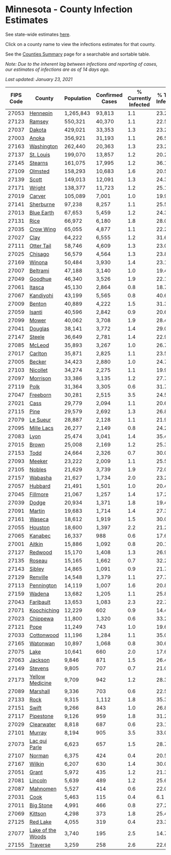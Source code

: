 # Minnesota - County Infection Estimates

See state-wide estimates [here](/infections/us-mn).

Click on a county name to view the infections estimates for that county.

See the [Counties Summary](/infections/summary-counties) page for a searchable and sortable table.

*Note: Due to the inherent lag between infections and reporting of cases, our estimates of infections are as of 14 days ago.*

*Last updated: January 23, 2021*

|   FIPS Code |                                 County |   Population |   Confirmed Cases |   % Currently Infected |   % Total Infected |
|-------------|----------------------------------------|--------------|-------------------|------------------------|--------------------|
|       27053 |                   [Hennepin](hennepin) |    1,265,843 |            93,813 |                    1.1 |               23.2 |
|       27123 |                       [Ramsey](ramsey) |      550,321 |            40,370 |                    1.1 |               22.5 |
|       27037 |                       [Dakota](dakota) |      429,021 |            33,353 |                    1.3 |               23.2 |
|       27003 |                         [Anoka](anoka) |      356,921 |            31,193 |                    1.1 |               26.5 |
|       27163 |               [Washington](washington) |      262,440 |            20,363 |                    1.3 |               23.2 |
|       27137 |                 [St. Louis](st.-louis) |      199,070 |            13,857 |                    1.2 |               20.2 |
|       27145 |                     [Stearns](stearns) |      161,075 |            17,995 |                    1.2 |               36.1 |
|       27109 |                     [Olmsted](olmsted) |      158,293 |            10,683 |                    1.6 |               20.5 |
|       27139 |                         [Scott](scott) |      149,013 |            12,091 |                    1.3 |               24.3 |
|       27171 |                       [Wright](wright) |      138,377 |            11,723 |                    1.2 |               25.1 |
|       27019 |                       [Carver](carver) |      105,089 |             7,001 |                    1.0 |               19.9 |
|       27141 |                 [Sherburne](sherburne) |       97,238 |             8,257 |                    1.1 |               25.5 |
|       27013 |               [Blue Earth](blue-earth) |       67,653 |             5,459 |                    1.2 |               24.3 |
|       27131 |                           [Rice](rice) |       66,972 |             6,180 |                    1.8 |               28.0 |
|       27035 |                 [Crow Wing](crow-wing) |       65,055 |             4,877 |                    1.1 |               22.2 |
|       27027 |                           [Clay](clay) |       64,222 |             6,555 |                    1.2 |               31.6 |
|       27111 |               [Otter Tail](otter-tail) |       58,746 |             4,609 |                    1.3 |               23.0 |
|       27025 |                     [Chisago](chisago) |       56,579 |             4,564 |                    1.3 |               23.8 |
|       27169 |                       [Winona](winona) |       50,484 |             3,930 |                    1.4 |               23.1 |
|       27007 |                   [Beltrami](beltrami) |       47,188 |             3,140 |                    1.0 |               19.4 |
|       27049 |                     [Goodhue](goodhue) |       46,340 |             3,526 |                    1.9 |               22.1 |
|       27061 |                       [Itasca](itasca) |       45,130 |             2,864 |                    0.8 |               18.7 |
|       27067 |                 [Kandiyohi](kandiyohi) |       43,199 |             5,565 |                    0.8 |               40.6 |
|       27009 |                       [Benton](benton) |       40,889 |             4,222 |                    1.5 |               31.3 |
|       27059 |                       [Isanti](isanti) |       40,596 |             2,842 |                    0.9 |               20.6 |
|       27099 |                         [Mower](mower) |       40,062 |             3,708 |                    1.9 |               28.4 |
|       27041 |                     [Douglas](douglas) |       38,141 |             3,772 |                    1.4 |               29.0 |
|       27147 |                       [Steele](steele) |       36,649 |             2,781 |                    1.4 |               22.9 |
|       27085 |                       [McLeod](mcleod) |       35,893 |             3,267 |                    1.0 |               26.7 |
|       27017 |                     [Carlton](carlton) |       35,871 |             2,825 |                    1.1 |               23.5 |
|       27005 |                       [Becker](becker) |       34,423 |             2,880 |                    1.0 |               24.7 |
|       27103 |                   [Nicollet](nicollet) |       34,274 |             2,275 |                    1.1 |               19.9 |
|       27097 |                   [Morrison](morrison) |       33,386 |             3,135 |                    1.2 |               27.7 |
|       27119 |                           [Polk](polk) |       31,364 |             3,305 |                    0.6 |               31.7 |
|       27047 |                   [Freeborn](freeborn) |       30,281 |             2,515 |                    3.5 |               24.5 |
|       27021 |                           [Cass](cass) |       29,779 |             2,094 |                    1.1 |               20.6 |
|       27115 |                           [Pine](pine) |       29,579 |             2,692 |                    1.3 |               26.8 |
|       27079 |                   [Le Sueur](le-sueur) |       28,887 |             2,128 |                    1.1 |               21.9 |
|       27095 |               [Mille Lacs](mille-lacs) |       26,277 |             2,149 |                    0.8 |               24.2 |
|       27083 |                           [Lyon](lyon) |       25,474 |             3,041 |                    1.4 |               35.4 |
|       27015 |                         [Brown](brown) |       25,008 |             2,169 |                    1.2 |               25.3 |
|       27153 |                           [Todd](todd) |       24,664 |             2,326 |                    0.7 |               30.0 |
|       27093 |                       [Meeker](meeker) |       23,222 |             2,009 |                    1.1 |               25.5 |
|       27105 |                       [Nobles](nobles) |       21,629 |             3,739 |                    1.9 |               72.0 |
|       27157 |                     [Wabasha](wabasha) |       21,627 |             1,734 |                    2.0 |               23.2 |
|       27057 |                     [Hubbard](hubbard) |       21,491 |             1,501 |                    1.0 |               20.4 |
|       27045 |                   [Fillmore](fillmore) |       21,067 |             1,257 |                    1.4 |               17.2 |
|       27039 |                         [Dodge](dodge) |       20,934 |             1,371 |                    1.8 |               19.4 |
|       27091 |                       [Martin](martin) |       19,683 |             1,714 |                    1.4 |               27.3 |
|       27161 |                       [Waseca](waseca) |       18,612 |             1,919 |                    1.5 |               30.0 |
|       27055 |                     [Houston](houston) |       18,600 |             1,397 |                    2.2 |               21.2 |
|       27065 |                     [Kanabec](kanabec) |       16,337 |               988 |                    0.6 |               17.6 |
|       27001 |                       [Aitkin](aitkin) |       15,886 |             1,092 |                    0.8 |               20.1 |
|       27127 |                     [Redwood](redwood) |       15,170 |             1,408 |                    1.3 |               26.9 |
|       27135 |                       [Roseau](roseau) |       15,165 |             1,662 |                    0.7 |               32.2 |
|       27143 |                       [Sibley](sibley) |       14,865 |             1,091 |                    0.9 |               21.7 |
|       27129 |                   [Renville](renville) |       14,548 |             1,379 |                    1.1 |               27.7 |
|       27113 |               [Pennington](pennington) |       14,119 |             1,007 |                    1.6 |               20.8 |
|       27159 |                       [Wadena](wadena) |       13,682 |             1,205 |                    1.1 |               25.8 |
|       27043 |                 [Faribault](faribault) |       13,653 |             1,083 |                    2.3 |               22.7 |
|       27071 |             [Koochiching](koochiching) |       12,229 |               602 |                    0.9 |               14.4 |
|       27023 |                   [Chippewa](chippewa) |       11,800 |             1,320 |                    0.6 |               33.2 |
|       27121 |                           [Pope](pope) |       11,249 |               743 |                    1.0 |               19.6 |
|       27033 |               [Cottonwood](cottonwood) |       11,196 |             1,284 |                    1.1 |               35.0 |
|       27165 |                   [Watonwan](watonwan) |       10,897 |             1,068 |                    0.8 |               30.6 |
|       27075 |                           [Lake](lake) |       10,641 |               660 |                    2.0 |               17.6 |
|       27063 |                     [Jackson](jackson) |        9,846 |               871 |                    1.5 |               26.4 |
|       27149 |                     [Stevens](stevens) |        9,805 |               707 |                    0.7 |               21.0 |
|       27173 |     [Yellow Medicine](yellow-medicine) |        9,709 |               942 |                    1.2 |               28.3 |
|       27089 |                   [Marshall](marshall) |        9,336 |               703 |                    0.6 |               22.5 |
|       27133 |                           [Rock](rock) |        9,315 |             1,112 |                    1.8 |               35.3 |
|       27151 |                         [Swift](swift) |        9,266 |               843 |                    1.0 |               26.8 |
|       27117 |                 [Pipestone](pipestone) |        9,126 |               959 |                    1.8 |               31.2 |
|       27029 |               [Clearwater](clearwater) |        8,818 |               687 |                    0.6 |               23.1 |
|       27101 |                       [Murray](murray) |        8,194 |               905 |                    3.5 |               33.0 |
|       27073 |         [Lac qui Parle](lac-qui-parle) |        6,623 |               657 |                    1.5 |               28.7 |
|       27107 |                       [Norman](norman) |        6,375 |               424 |                    0.4 |               20.5 |
|       27167 |                       [Wilkin](wilkin) |        6,207 |               630 |                    1.4 |               30.0 |
|       27051 |                         [Grant](grant) |        5,972 |               435 |                    1.2 |               21.3 |
|       27081 |                     [Lincoln](lincoln) |        5,639 |               489 |                    1.2 |               25.6 |
|       27087 |                   [Mahnomen](mahnomen) |        5,527 |               414 |                    0.6 |               22.0 |
|       27031 |                           [Cook](cook) |        5,463 |               115 |                    0.4 |                6.1 |
|       27011 |                 [Big Stone](big-stone) |        4,991 |               466 |                    0.8 |               27.2 |
|       27069 |                     [Kittson](kittson) |        4,298 |               373 |                    1.8 |               25.4 |
|       27125 |                   [Red Lake](red-lake) |        4,055 |               319 |                    0.4 |               23.3 |
|       27077 | [Lake of the Woods](lake-of-the-woods) |        3,740 |               195 |                    2.5 |               14.7 |
|       27155 |                   [Traverse](traverse) |        3,259 |               258 |                    2.6 |               22.6 |